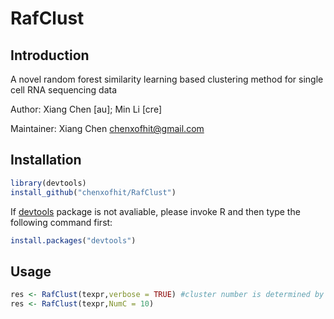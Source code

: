 # RafClust

## Introduction

A novel random forest  similarity learning based clustering method for single cell RNA sequencing data

Author: Xiang Chen [au]; Min Li [cre]

Maintainer: Xiang Chen <chenxofhit@gmail.com>

## Installation

```R
library(devtools)
install_github("chenxofhit/RafClust")
```

If [devtools](https://github.com/hadley/devtools) package is not avaliable, please invoke R and then type the following command first: 

```R
install.packages("devtools")
```

## Usage

```R
res <- RafClust(texpr,verbose = TRUE) #cluster number is determined by the program
res <- RafClust(texpr,NumC = 10)
```
